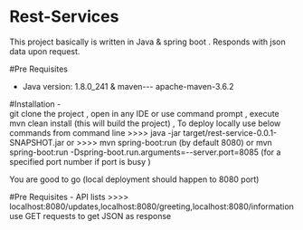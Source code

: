 # Rest-Services

This project basically is written in Java & spring boot .
Responds with json data upon request.

#Pre Requisites
  -   Java version: 1.8.0_241  & maven--- apache-maven-3.6.2

#Installation -  
  git clone the project , open in any IDE or use command prompt , execute mvn clean install (this will build the project) ,                     To deploy locally use below commands from command line 
      >>>>          java -jar target/rest-service-0.0.1-SNAPSHOT.jar
      or
      >>>>          mvn spring-boot:run   (by default 8080)
      or mvn spring-boot:run -Dspring-boot.run.arguments=--server.port=8085   (for a specified port number if port is busy )

You are good to go (local deployment should happen to 8080 port)
  
#Pre Requisites - 
API lists >>>>         localhost:8080/updates,localhost:8080/greeting,localhost:8080/information
  use GET requests to get JSON as response
